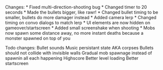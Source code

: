 Changes:
	* Fixed multi-direction-shooting bug
	* Changed timer to 20 seconds
	* Made the bullets bigger, like rawr!
	* Changed bullet timing to be smaller, bullets do more damager instead
	* Added camera lerp
	* Changed timing on convo dialogs to match lerp
	* UI elements are now hidden on gameover/startscreen
	* Added small screenshake when shooting
	* Mobs now spawn some distance away, no more instant deaths because a monster spawned on top of you

Todo changes:
	Bullet sounds
	Music
	persistant state AKA corpses
	Bullets should not collide with invisible walls
	Gradual mob spawnage instead of spawnin all each happening
	Highscore
	Better level loading
	Better startscreen